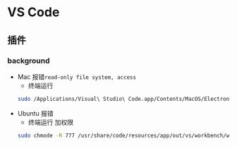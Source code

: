 # VS Code

## 插件
### background 
- Mac 报错`read-only file system, access`
    - 终端运行
    ```sh
    sudo /Applications/Visual\ Studio\ Code.app/Contents/MacOS/Electron
    ```
- Ubuntu 报错
    - 终端运行 加权限
    ```sh
    sudo chmode -R 777 /usr/share/code/resources/app/out/vs/workbench/workbench.desktop.main.css
    ```